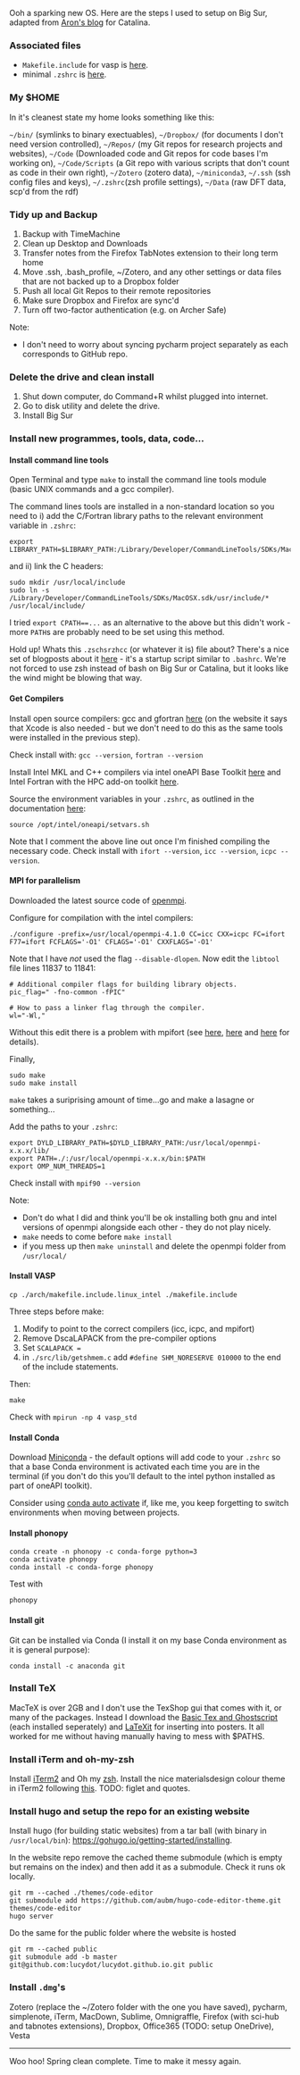 Ooh a sparking new OS. Here are the steps I used to setup on Big Sur, adapted from [Aron's blog]( https://thelostelectron.wordpress.com/2020/02/09/macos-catalina-for-computational-materials-science-in-2020/) for Catalina.

### Associated files

- `Makefile.include` for vasp is [here](./Makefile.include).
- minimal `.zshrc` is [here](./zshrc).

### My $HOME

In it's cleanest state my home looks something like this:

`~/bin/` (symlinks to binary exectuables), `~/Dropbox/` (for documents I don't need version controlled), `~/Repos/` (my Git repos for research projects and websites), `~/Code` (Downloaded code and Git repos for code bases I'm working on), `~/Code/Scripts` (a Git repo with various scripts that don't count as code in their own right), `~/Zotero` (zotero data), `~/miniconda3`, `~/.ssh` (ssh config files and keys), `~/.zshrc`(zsh profile settings), `~/Data` (raw DFT data, scp'd from the rdf)

### Tidy up and Backup

1. Backup with TimeMachine 
2. Clean up Desktop and Downloads
3. Transfer notes from the Firefox TabNotes extension to their long term home
4. Move .ssh, .bash_profile, ~/Zotero, and any other settings or data files that are not backed up to a Dropbox folder
5. Push all local Git Repos to their remote repositories
6. Make sure Dropbox and Firefox are sync'd 
7. Turn off two-factor authentication (e.g. on Archer Safe)

Note:
- I don't need to worry about syncing pycharm project separately as each corresponds to GitHub repo.

### Delete the drive and clean install

1. Shut down computer, do Command+R whilst plugged into internet. 
2. Go to disk utility and delete the drive.
3. Install Big Sur

### Install new programmes, tools, data, code...

#### Install command line tools

Open Terminal and type `make` to install the command line tools module (basic UNIX commands and a gcc compiler).

The command lines tools are installed in a non-standard location so you need to i) add the C/Fortran library paths to the relevant environment variable in `.zshrc`: 

```
export LIBRARY_PATH=$LIBRARY_PATH:/Library/Developer/CommandLineTools/SDKs/MacOSX.sdk/usr/lib
```

and ii) link the C headers:

```
sudo mkdir /usr/local/include
sudo ln -s /Library/Developer/CommandLineTools/SDKs/MacOSX.sdk/usr/include/* /usr/local/include/
```

I tried `export CPATH==...` as an alternative to the above but this didn't work - more `PATH`s are probably need to be set using this method.

Hold up! Whats this `.zschsrzhcc` (or whatever it is) file about? There's a nice set of blogposts about it [here](https://scriptingosx.com/2019/06/moving-to-zsh/) - it's a startup script similar to `.bashrc`. We're not forced to use zsh instead of bash on Big Sur or Catalina, but it looks like the wind might be blowing that way. 

#### Get Compilers

Install open source compilers: gcc and gfortran [here](http://hpc.sourceforge.net) (on the website it says that Xcode is also needed - but we don't need to do this as the same tools were installed in the previous step).

Check install with: `gcc --version`, `fortran --version`

Install Intel MKL and C++ compilers via intel oneAPI Base Toolkit [here](https://software.intel.com/content/www/us/en/develop/tools/oneapi/base-toolkit.html) and Intel Fortran with the HPC add-on toolkit [here](https://software.intel.com/content/www/us/en/develop/tools/oneapi/hpc-toolkit.html).

Source the environment variables in your `.zshrc`, as outlined in the documentation [here](https://software.intel.com/content/www/us/en/develop/documentation/get-started-with-intel-oneapi-base-hpc-macos/top/before-you-begin.html):
```
source /opt/intel/oneapi/setvars.sh
```

Note that I comment the above line out once I'm finished compiling the necessary code. Check install with `ifort --version`, `icc --version`, `icpc --version`.

#### MPI for parallelism

Downloaded the latest source code of [openmpi](https://www.open-mpi.org).

Configure for compilation with the intel compilers:

```
./configure -prefix=/usr/local/openmpi-4.1.0 CC=icc CXX=icpc FC=ifort F77=ifort FCFLAGS='-O1' CFLAGS='-O1' CXXFLAGS='-O1' 
```

Note that I have *not* used the flag `--disable-dlopen`. Now edit the `libtool` file lines 11837 to 11841:

```
# Additional compiler flags for building library objects.
pic_flag=" -fno-common -fPIC"

# How to pass a linker flag through the compiler.
wl="-Wl,"
```
Without this edit there is a problem with mpifort (see [here](https://ntq1982.github.io/files/20200621.html), [here](https://community.intel.com/t5/Intel-Fortran-Compiler/Undefined-symbols-for-architecture-x86-64-quot-ompi-buffer/m-p/1233733/highlight/true#M153022) and [here](https://github.com/open-mpi/ompi/issues/7615) for details).

Finally,

```
sudo make
sudo make install
```

`make` takes a suriprising amount of time...go and make a lasagne or something...

Add the paths to your `.zshrc`:
```
export DYLD_LIBRARY_PATH=$DYLD_LIBRARY_PATH:/usr/local/openmpi-x.x.x/lib/
export PATH=./:/usr/local/openmpi-x.x.x/bin:$PATH
export OMP_NUM_THREADS=1
```

Check install with `mpif90 --version`

Note: 
- Don't do what I did and think you'll be ok installing both gnu and intel versions of openmpi alongside each other - they do not play nicely.
- `make` needs to come before `make install`
- if you mess up then `make uninstall` and delete the openmpi folder from `/usr/local/`

#### Install VASP

```
cp ./arch/makefile.include.linux_intel ./makefile.include
```

Three steps before make:
1) Modify to point to the correct compilers (icc, icpc, and mpifort)
2) Remove DscaLAPACK from the pre-compiler options
3) Set `SCALAPACK =  `
4) in `./src/lib/getshmem.c` add `#define SHM_NORESERVE 010000` to the end of the include statements.

Then:
```
make
```

Check with `mpirun -np 4 vasp_std`

#### Install Conda 

Download [Miniconda](https://docs.conda.io/en/latest/miniconda.html) - the default options will add code to your `.zshrc` so that a base Conda environment is activated each time you are in the terminal (if you don't do this you'll default to the intel python installed as part of oneAPI toolkit).

Consider using [conda auto activate](https://github.com/sotte/conda_auto_activate) if, like me, you keep forgetting to switch environments when moving between projects.

#### Install phonopy

``` 
conda create -n phonopy -c conda-forge python=3
conda activate phonopy
conda install -c conda-forge phonopy
```

Test with

```phonopy```

#### Install git

Git can be installed via Conda (I install it on my base Conda environment as it is general purpose):

```conda install -c anaconda git```

### Install TeX

MacTeX is over 2GB and I don't use the TexShop gui that comes with it, or many of the packages. Instead I download the [Basic Tex and Ghostscript](http://www.tug.org/mactex/morepackages.html) (each installed seperately) and [LaTeXit](https://www.chachatelier.fr/latexit/latexit-downloads.php?lang=en) for inserting into posters. It all worked for me without having manually having to mess with $PATHS.

### Install iTerm and oh-my-zsh

Install [iTerm2](https://iterm2.com/) and Oh my [zsh](https://github.com/ohmyzsh/ohmyzsh). Install the nice materialsdesign colour theme in iTerm2 following [this](https://medium.com/ayuth/iterm2-zsh-oh-my-zsh-the-most-power-full-of-terminal-on-macos-bdb2823fb04c). TODO: figlet and quotes.

### Install hugo and setup the repo for an existing website

Install hugo (for building static websites) from a tar ball (with binary in `/usr/local/bin`): https://gohugo.io/getting-started/installing.

In the website repo remove the cached theme submodule (which is empty but remains on the index) and then add it as a submodule. Check it runs ok locally.

```
git rm --cached ./themes/code-editor
git submodule add https://github.com/aubm/hugo-code-editor-theme.git themes/code-editor
hugo server
```

Do the same for the public folder where the website is hosted

```
git rm --cached public
git submodule add -b master git@github.com:lucydot/lucydot.github.io.git public
```


### Install `.dmg`'s

Zotero (replace the ~/Zotero folder with the one you have saved), pycharm, simplenote, iTerm, MacDown, Sublime, Omnigraffle, Firefox (with sci-hub and tabnotes extensions), Dropbox, Office365 (TODO: setup OneDrive), Vesta

-----

Woo hoo! Spring clean complete. Time to make it messy again.

